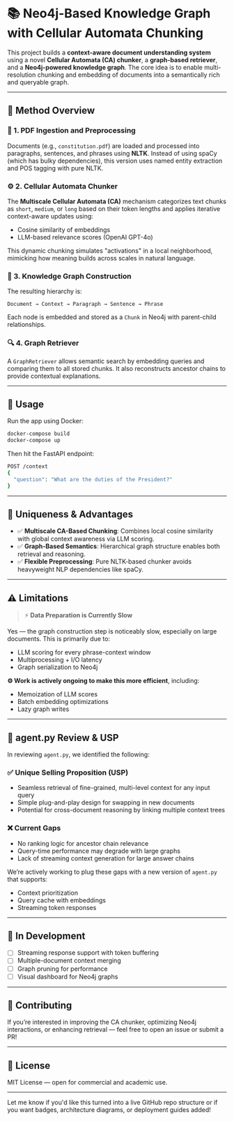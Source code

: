 
# 📚 Neo4j-Based Knowledge Graph with Cellular Automata Chunking

This project builds a **context-aware document understanding system** using a novel **Cellular Automata (CA) chunker**, a **graph-based retriever**, and a **Neo4j-powered knowledge graph**. The core idea is to enable multi-resolution chunking and embedding of documents into a semantically rich and queryable graph.

---

## 🔬 Method Overview

### 📄 1. PDF Ingestion and Preprocessing
Documents (e.g., `constitution.pdf`) are loaded and processed into paragraphs, sentences, and phrases using **NLTK**. Instead of using spaCy (which has bulky dependencies), this version uses named entity extraction and POS tagging with pure NLTK.

### ⚙️ 2. Cellular Automata Chunker
The **Multiscale Cellular Automata (CA)** mechanism categorizes text chunks as `short`, `medium`, or `long` based on their token lengths and applies iterative context-aware updates using:
- Cosine similarity of embeddings
- LLM-based relevance scores (OpenAI GPT-4o)

This dynamic chunking simulates "activations" in a local neighborhood, mimicking how meaning builds across scales in natural language.

### 🧠 3. Knowledge Graph Construction
The resulting hierarchy is:
```
Document → Context → Paragraph → Sentence → Phrase
```
Each node is embedded and stored as a `Chunk` in Neo4j with parent-child relationships.

### 🔍 4. Graph Retriever
A `GraphRetriever` allows semantic search by embedding queries and comparing them to all stored chunks. It also reconstructs ancestor chains to provide contextual explanations.

---

## 🚀 Usage

Run the app using Docker:

```bash
docker-compose build
docker-compose up
```

Then hit the FastAPI endpoint:

```bash
POST /context
{
  "question": "What are the duties of the President?"
}
```

---

## 🧠 Uniqueness & Advantages

- ✅ **Multiscale CA-Based Chunking**: Combines local cosine similarity with global context awareness via LLM scoring.
- ✅ **Graph-Based Semantics**: Hierarchical graph structure enables both retrieval and reasoning.
- ✅ **Flexible Preprocessing**: Pure NLTK-based chunker avoids heavyweight NLP dependencies like spaCy.

---

## ⚠️ Limitations

> ⚡ **Data Preparation is Currently Slow**

Yes — the graph construction step is noticeably slow, especially on large documents. This is primarily due to:
- LLM scoring for every phrase-context window
- Multiprocessing + I/O latency
- Graph serialization to Neo4j

**⚙️ Work is actively ongoing to make this more efficient**, including:
- Memoization of LLM scores
- Batch embedding optimizations
- Lazy graph writes

---

## 📁 agent.py Review & USP

In reviewing `agent.py`, we identified the following:

### ✅ Unique Selling Proposition (USP)
- Seamless retrieval of fine-grained, multi-level context for any input query
- Simple plug-and-play design for swapping in new documents
- Potential for cross-document reasoning by linking multiple context trees

### ❌ Current Gaps
- No ranking logic for ancestor chain relevance
- Query-time performance may degrade with large graphs
- Lack of streaming context generation for large answer chains

We’re actively working to plug these gaps with a new version of `agent.py` that supports:
- Context prioritization
- Query cache with embeddings
- Streaming token responses

---

## 🧪 In Development
- [ ] Streaming response support with token buffering
- [ ] Multiple-document context merging
- [ ] Graph pruning for performance
- [ ] Visual dashboard for Neo4j graphs

---

## 🤝 Contributing
If you’re interested in improving the CA chunker, optimizing Neo4j interactions, or enhancing retrieval — feel free to open an issue or submit a PR!

---

## 📘 License
MIT License — open for commercial and academic use.

---

Let me know if you'd like this turned into a live GitHub repo structure or if you want badges, architecture diagrams, or deployment guides added!